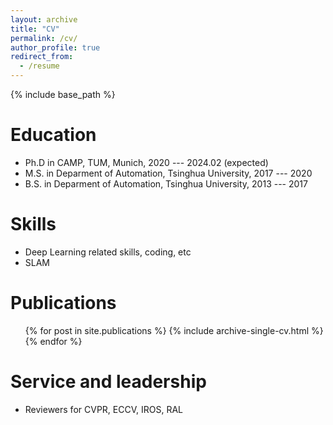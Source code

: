 ```yaml
---
layout: archive
title: "CV"
permalink: /cv/
author_profile: true
redirect_from:
  - /resume
---
```


{% include base_path %}

Education
======
* Ph.D in CAMP, TUM, Munich, 2020 --- 2024.02 (expected)
* M.S. in Deparment of Automation, Tsinghua University, 2017 --- 2020
* B.S. in Deparment of Automation, Tsinghua University, 2013 --- 2017
  
Skills
======
* Deep Learning related skills, coding, etc
* SLAM

Publications
======
  <ul>{% for post in site.publications %}
    {% include archive-single-cv.html %}
  {% endfor %}</ul>
  
Service and leadership
======
* Reviewers for CVPR, ECCV, IROS, RAL
